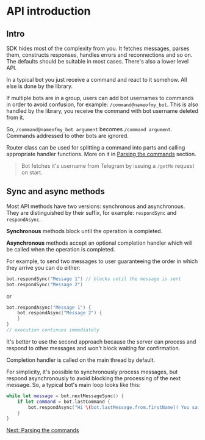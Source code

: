 # API introduction

## Intro

SDK hides most of the complexity from you. It fetches messages, parses them, constructs responses, handles errors and reconnections and so on. The defaults should be suitable in most cases. There's also a lower level API.

In a typical bot you just receive a command and react to it somehow. All else is done by the library.

If multiple bots are in a group, users can add bot usernames to commands in order to avoid confusion, for example: `/command@nameofmy_bot`. This is also handled by the library, you receive the command with bot username deleted from it.

So, `/command@nameofmy_bot argument` becomes `/command argument`. Commands addressed to other bots are ignored.

Router class can be used for splitting a command into parts and calling appropriate handler functions. More on it in [Parsing the commands](parsing_commands) section.

> Bot fetches it's username from Telegram by issuing a `/getMe` request on start.

## Sync and async methods

Most API methods have two versions: synchronous and asynchronous. They are distinguished by their suffix, for example: `respondSync` and `respondAsync`.

**Synchronous** methods block until the operation is completed.

**Asynchronous** methods accept an optional completion handler which will be called when the operation is completed.

For example, to send two messages to user guaranteeing the order in which they arrive you can do either:

```swift
bot.respondSync("Message 1") // blocks until the message is sent
bot.respondSync("Message 2")
```

or

```swift
bot.respondAsync("Message 1") {
    bot.respondAsync("Message 2") {
    }
}
// execution continues immediately
```

It's better to use the second approach because the server can process and respond to other messages and won't block waiting for confirmation.

Completion handler is called on the main thread by default.

For simplicity, it's possible to synchronously process messages, but respond asynchronously to avoid blocking the processing of the next message. So, a typical bot's main loop looks like this:

```swift
while let message = bot.nextMessageSync() {
    if let command = bot.lastCommand {
        bot.respondAsync("Hi \(bot.lastMessage.from.firstName)! You said: \(command).\n") 
    }
}
```

[Next: Parsing the commands](parsing-commands.md)